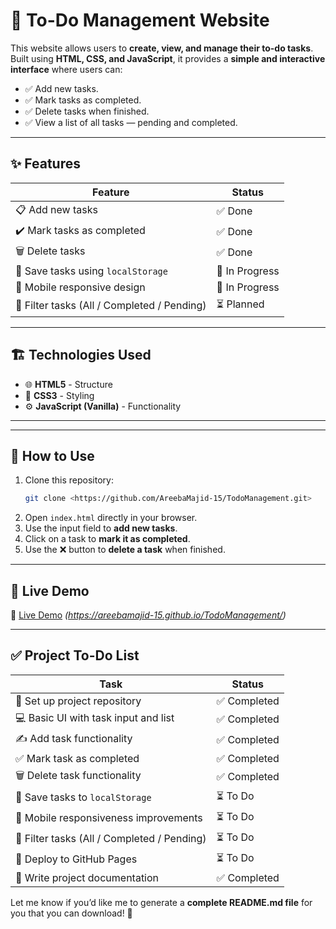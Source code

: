 # 📝 To-Do Management Website

This website allows users to **create, view, and manage their to-do tasks**.  
Built using **HTML, CSS, and JavaScript**, it provides a **simple and interactive interface** where users can:

- ✅ Add new tasks.
- ✅ Mark tasks as completed.
- ✅ Delete tasks when finished.
- ✅ View a list of all tasks — pending and completed.

---

## ✨ Features

| Feature | Status |
|---|---|
| 📋 Add new tasks | ✅ Done |
| ✔️ Mark tasks as completed | ✅ Done |
| 🗑️ Delete tasks | ✅ Done |
| 💾 Save tasks using `localStorage` | 🔄 In Progress |
| 📱 Mobile responsive design | 🔄 In Progress |
| 🔎 Filter tasks (All / Completed / Pending) | ⏳ Planned |

---

## 🏗️ Technologies Used

- 🌐 **HTML5** - Structure
- 🎨 **CSS3** - Styling
- ⚙️ **JavaScript (Vanilla)** - Functionality

---

---

## 📌 How to Use

1. Clone this repository:
    ```bash
    git clone <https://github.com/AreebaMajid-15/TodoManagement.git>
    ```
2. Open `index.html` directly in your browser.
3. Use the input field to **add new tasks**.
4. Click on a task to **mark it as completed**.
5. Use the ❌ button to **delete a task** when finished.

---

## 🚀 Live Demo

🔗 [Live Demo](#) _(https://areebamajid-15.github.io/TodoManagement/)_

---

## ✅ Project To-Do List

| Task | Status |
|---|---|
| 🏁 Set up project repository | ✅ Completed |
| 💻 Basic UI with task input and list | ✅ Completed |
| ✍️ Add task functionality | ✅ Completed |
| ✅ Mark task as completed | ✅ Completed |
| 🗑️ Delete task functionality | ✅ Completed |
| 💾 Save tasks to `localStorage` | ⏳ To Do |
| 📱 Mobile responsiveness improvements | ⏳ To Do |
| 🔎 Filter tasks (All / Completed / Pending) | ⏳ To Do |
| 🚀 Deploy to GitHub Pages | ⏳ To Do |
| 📖 Write project documentation | ✅ Completed |


Let me know if you’d like me to generate a **complete README.md file** for you that you can download! 🚀

